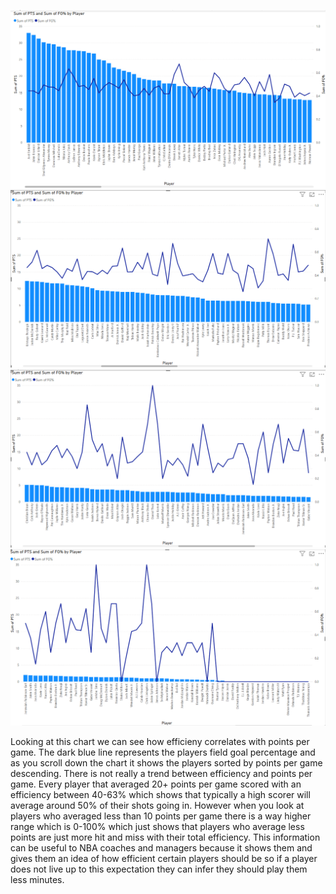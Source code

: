 ![Screenshot](https://github.com/Tommy-Fugal/capstone/blob/main/Screenshot%202025-04-23%20114514.png?raw=true)
![Screenshot](https://github.com/Tommy-Fugal/capstone/blob/main/Screenshot%202025-04-23%20114606.png?raw=true)
![Screenshot](https://github.com/Tommy-Fugal/capstone/blob/main/Screenshot%202025-04-23%20114621.png?raw=true)
![Screenshot](https://github.com/Tommy-Fugal/capstone/blob/main/Screenshot%202025-04-23%20114635.png?raw=true)

Looking at this chart we can see how efficieny correlates with points per game. The dark blue line represents the players field goal percentage and as you scroll down the chart it shows the players sorted by points per game descending. There is not really a trend between efficiency and points per game. Every player that averaged 20+ points per game scored with an efficiency between 40-63% which shows that typically a high scorer will average around 50% of their shots going in. However when you look at players who averaged less than 10 points per game there is a way higher range which is 0-100% which just shows that players who average less points are just more hit and miss with their total efficiency. This information can be useful to NBA coaches and managers because it shows them and gives them an idea of how efficient certain players should be so if a player does not live up to this expectation they can infer they should play them less minutes.
